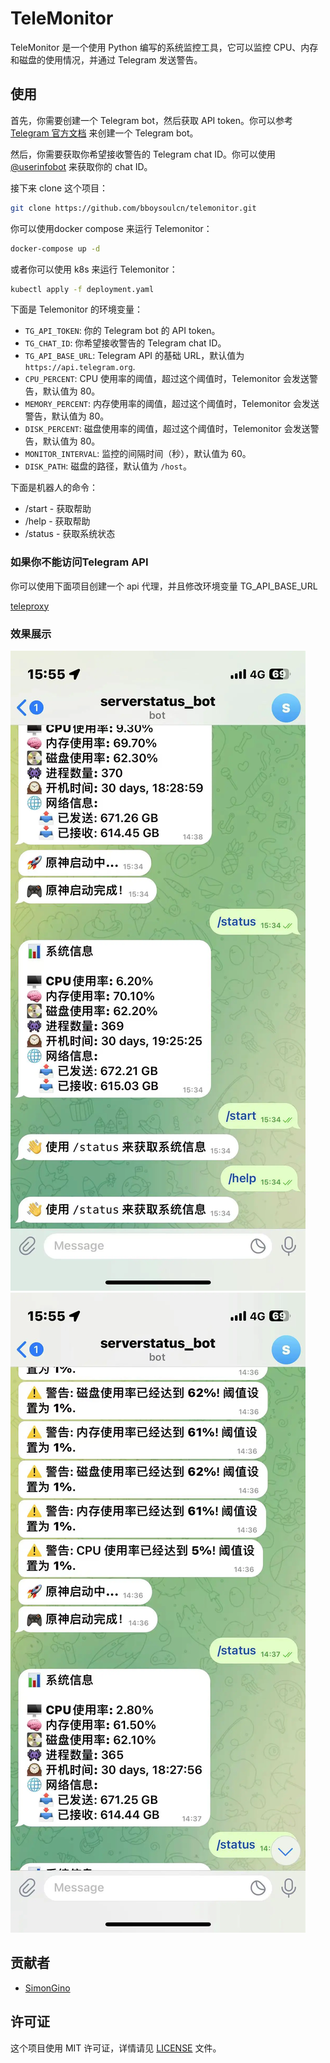 # TeleMonitor

TeleMonitor 是一个使用 Python 编写的系统监控工具，它可以监控 CPU、内存和磁盘的使用情况，并通过 Telegram 发送警告。

## 使用

首先，你需要创建一个 Telegram bot，然后获取 API token。你可以参考 [Telegram 官方文档](https://core.telegram.org/bots/features#botfather) 来创建一个 Telegram bot。

然后，你需要获取你希望接收警告的 Telegram chat ID。你可以使用 [@userinfobot](https://t.me/userinfobot) 来获取你的 chat ID。

接下来 clone 这个项目：

```bash
git clone https://github.com/bboysoulcn/telemonitor.git
```

你可以使用docker compose 来运行 Telemonitor：

```bash
docker-compose up -d
```

或者你可以使用 k8s 来运行 Telemonitor：

```bash
kubectl apply -f deployment.yaml
```

下面是 Telemonitor 的环境变量：

- `TG_API_TOKEN`: 你的 Telegram bot 的 API token。
- `TG_CHAT_ID`: 你希望接收警告的 Telegram chat ID。
- `TG_API_BASE_URL`: Telegram API 的基础 URL，默认值为 `https://api.telegram.org`.
- `CPU_PERCENT`: CPU 使用率的阈值，超过这个阈值时，Telemonitor 会发送警告，默认值为 80。
- `MEMORY_PERCENT`: 内存使用率的阈值，超过这个阈值时，Telemonitor 会发送警告，默认值为 80。
- `DISK_PERCENT`: 磁盘使用率的阈值，超过这个阈值时，Telemonitor 会发送警告，默认值为 80。
- `MONITOR_INTERVAL`: 监控的间隔时间（秒），默认值为 60。
- `DISK_PATH`: 磁盘的路径，默认值为 `/host`。

下面是机器人的命令：

- /start - 获取帮助
- /help - 获取帮助
- /status - 获取系统状态

### 如果你不能访问Telegram API

你可以使用下面项目创建一个 api 代理，并且修改环境变量 TG_API_BASE_URL

[teleproxy](https://github.com/bboysoulcn/teleproxy)

### 效果展示

![](./images/img1.webp)
![](./images/img2.webp)

## 贡献者

- [SimonGino](https://github.com/SimonGino)

## 许可证

这个项目使用 MIT 许可证，详情请见 [LICENSE](LICENSE) 文件。
